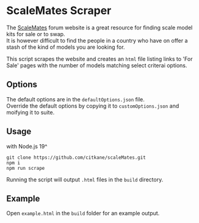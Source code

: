 # ScaleMates Scraper

The [ScaleMates](https://scalemates.com) forum website is a great resource for finding scale model kits for sale or to swap.  
It is however difficult to find the people in a country who have on offer a stash of the kind of models you are looking for.

This script scrapes the website and creates an `html` file listing links to 'For Sale' pages with the number of models matching select criterai options.

## Options

The default options are in the `defaultOptions.json` file.  
Override the default options by copying it to `customOptions.json` and moifying it to suite.

## Usage

with Node.js 19^

```
git clone https://github.com/citkane/scaleMates.git
npm i
npm run scrape
```

Running the script will output `.html` files in the `build` directory.

## Example

Open `example.html` in the `build` folder for an example output.

